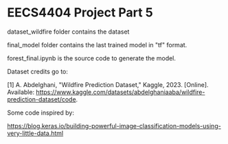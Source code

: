 # EECS4404 Project Part 5

dataset_wildfire folder contains the dataset

final_model folder contains the last trained model in "tf" format.

forest_final.ipynb is the source code to generate the model. 



Dataset credits go to:

[1] A. Abdelghani, "Wildfire Prediction Dataset," Kaggle, 2023. [Online]. 
Available: https://www.kaggle.com/datasets/abdelghaniaaba/wildfire-prediction-dataset/code.


Some code inspired by:

https://blog.keras.io/building-powerful-image-classification-models-using-very-little-data.html
 
